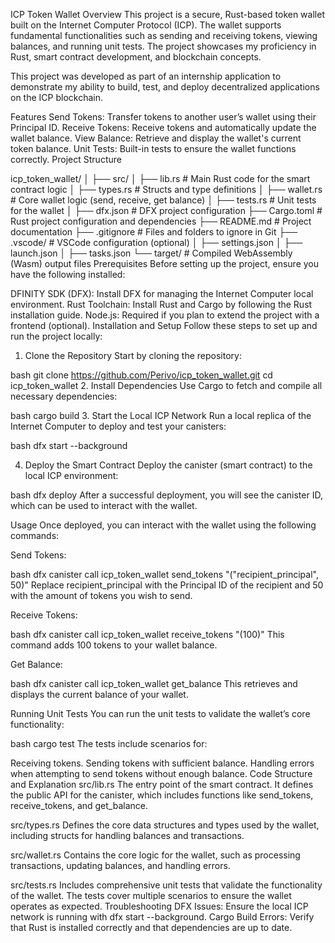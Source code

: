 ICP Token Wallet
Overview
This project is a secure, Rust-based token wallet built on the Internet Computer Protocol (ICP). The wallet supports fundamental functionalities such as sending and receiving tokens, viewing balances, and running unit tests. The project showcases my proficiency in Rust, smart contract development, and blockchain concepts.

This project was developed as part of an internship application to demonstrate my ability to build, test, and deploy decentralized applications on the ICP blockchain.

Features
Send Tokens: Transfer tokens to another user’s wallet using their Principal ID.
Receive Tokens: Receive tokens and automatically update the wallet balance.
View Balance: Retrieve and display the wallet's current token balance.
Unit Tests: Built-in tests to ensure the wallet functions correctly.
Project Structure

icp_token_wallet/
│
├── src/
│   ├── lib.rs                  # Main Rust code for the smart contract logic
│   ├── types.rs                # Structs and type definitions
│   ├── wallet.rs               # Core wallet logic (send, receive, get balance)
│   ├── tests.rs                # Unit tests for the wallet
│
├── dfx.json                    # DFX project configuration
├── Cargo.toml                  # Rust project configuration and dependencies
├── README.md                   # Project documentation
├── .gitignore                  # Files and folders to ignore in Git
├── .vscode/                    # VSCode configuration (optional)
│   ├── settings.json
│   ├── launch.json
│   ├── tasks.json
└── target/                     # Compiled WebAssembly (Wasm) output files
Prerequisites
Before setting up the project, ensure you have the following installed:

DFINITY SDK (DFX): Install DFX for managing the Internet Computer local environment.
Rust Toolchain: Install Rust and Cargo by following the Rust installation guide.
Node.js: Required if you plan to extend the project with a frontend (optional).
Installation and Setup
Follow these steps to set up and run the project locally:

1. Clone the Repository
Start by cloning the repository:

bash
git clone https://github.com/Perivo/icp_token_wallet.git
cd icp_token_wallet
2. Install Dependencies
Use Cargo to fetch and compile all necessary dependencies:

bash
cargo build
3. Start the Local ICP Network
Run a local replica of the Internet Computer to deploy and test your canisters:

bash
dfx start --background

4. Deploy the Smart Contract
Deploy the canister (smart contract) to the local ICP environment:

bash
dfx deploy
After a successful deployment, you will see the canister ID, which can be used to interact with the wallet.

Usage
Once deployed, you can interact with the wallet using the following commands:

Send Tokens:

bash
dfx canister call icp_token_wallet send_tokens "(\"recipient_principal\", 50)"
Replace recipient_principal with the Principal ID of the recipient and 50 with the amount of tokens you wish to send.

Receive Tokens:

bash
dfx canister call icp_token_wallet receive_tokens "(100)"
This command adds 100 tokens to your wallet balance.

Get Balance:

bash
dfx canister call icp_token_wallet get_balance
This retrieves and displays the current balance of your wallet.

Running Unit Tests
You can run the unit tests to validate the wallet’s core functionality:

bash
cargo test
The tests include scenarios for:

Receiving tokens.
Sending tokens with sufficient balance.
Handling errors when attempting to send tokens without enough balance.
Code Structure and Explanation
src/lib.rs
The entry point of the smart contract. It defines the public API for the canister, which includes functions like send_tokens, receive_tokens, and get_balance.

src/types.rs
Defines the core data structures and types used by the wallet, including structs for handling balances and transactions.

src/wallet.rs
Contains the core logic for the wallet, such as processing transactions, updating balances, and handling errors.

src/tests.rs
Includes comprehensive unit tests that validate the functionality of the wallet. The tests cover multiple scenarios to ensure the wallet operates as expected.
Troubleshooting
DFX Issues: Ensure the local ICP network is running with dfx start --background.
Cargo Build Errors: Verify that Rust is installed correctly and that dependencies are up to date.
